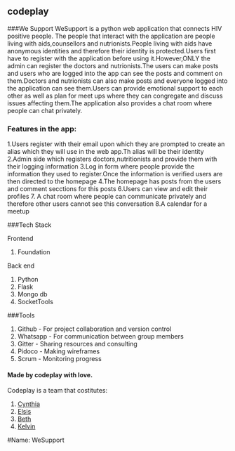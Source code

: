 ## codeplay

###We Support
WeSupport is a python web application that connects HIV positive people. The people that interact with the application are people living with aids,counsellors and nutrionists.People living with aids have anonymous identities and therefore their identity is protected.Users first have to register with the application before using it.However,ONLY the admin can register the doctors and nutrionists.The users can make posts and users who are logged into the app can see the posts and comment on them.Doctors and nutrionists can also make posts and everyone logged into the application can see them.Users can provide emotional support to each other as well as plan for meet ups where they can congregate and discuss issues affecting them.The application also provides a chat room where people can chat privately.


### Features in the app:
1.Users register with their email upon which they are prompted to create an alias which they will use in the web app.Th alias will 
be their identity
2.Admin side which registers doctors,nutritionists and provide them with their logging information
3.Log in form where people provide the information they used to register.Once the information is verified users are then directed to the homepage
4.The homepage has posts from the users and comment secctions for this posts
6.Users can view and edit their profiles
7. A chat room where people can communicate privately and therefore other users cannot see this conversation
8.A calendar for a meetup

 
###Tech Stack

Frontend
1. Foundation

Back end
1. Python
2. Flask
3. Mongo db
4. SocketTools

###Tools
1. Github - For project collaboration and version control
2. Whatsapp - For communication between group members
3. Gitter - Sharing resources and consulting
4. Pidoco - Making wireframes
5. Scrum - Monitoring progress

#### Made by codeplay with love.
   Codeplay is a team that costitutes:

1. [Cynthia](https://github.com/misoi)
2. [Elsis](https://github.com/Elsis-Sitati)
3. [Beth](https://github.com/BethMwangi)
4. [Kelvin](https://github.com/kelvinmuchui)



#Name: WeSupport


